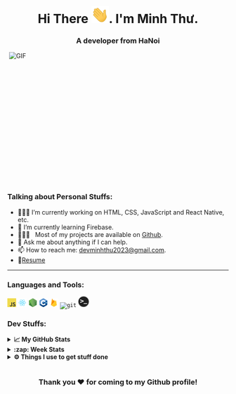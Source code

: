 ### <h1 align="center">Hi There <img src="https://raw.githubusercontent.com/ABSphreak/ABSphreak/master/gifs/Hi.gif" width="40px" />. I'm Minh Thư.</h1>
<h3 align="center">A developer from HaNoi</h3>

<img align="right" alt="GIF" src="https://github.com/abhisheknaiidu/abhisheknaiidu/blob/master/code.gif?raw=true" width="500" height="320" />
  
### **Talking about Personal Stuffs:**

- 👨🏽‍💻 I’m currently working on HTML, CSS, JavaScript and React Native, etc.
- 🌱 I’m currently learning Firebase.
- 👨🏻‍💻 &nbsp; Most of my projects are available on [Github](https://github.com/DevMinhThu).
- 💬 Ask me about anything if I can help.
- 📫 How to reach me: devminhthu2023@gmail.com.
- 📝[Resume](https://drive.google.com/file/d/1mAvxdLewHEGf6csELogytDjGo6dx-bNx/view)

<hr>

### **Languages and Tools:**  

<code><img height="20" src="https://raw.githubusercontent.com/github/explore/80688e429a7d4ef2fca1e82350fe8e3517d3494d/topics/javascript/javascript.png"></code>
<code><img height="20" src="https://raw.githubusercontent.com/github/explore/80688e429a7d4ef2fca1e82350fe8e3517d3494d/topics/react/react.png"></code>
<code><img height="20" src="https://raw.githubusercontent.com/github/explore/80688e429a7d4ef2fca1e82350fe8e3517d3494d/topics/nodejs/nodejs.png"></code>
<code><img height="20" src="https://raw.githubusercontent.com/github/explore/80688e429a7d4ef2fca1e82350fe8e3517d3494d/topics/cpp/cpp.png"></code>
<code><img height="20" src="https://raw.githubusercontent.com/github/explore/80688e429a7d4ef2fca1e82350fe8e3517d3494d/topics/firebase/firebase.png"></code>
<code><img height="25" src="https://devicons.github.io/devicon/devicon.git/icons/git/git-original.svg" alt="git"></code>
<code><img height="25" src="https://raw.githubusercontent.com/github/explore/80688e429a7d4ef2fca1e82350fe8e3517d3494d/topics/terminal/terminal.png" alt="terminal"></code>

### Dev Stuffs:

<details>	
  <summary><b>📈 My GitHub Stats</b></summary>

<img height="180em" src="https://github-readme-stats.vercel.app/api?username=DevMinhThu&show_icons=true&title_color=5094f0&icon_color=e1c443&text_color=dadada&bg_color=151515&hide_border=true" />
<img height="180em" src="https://github-readme-stats.vercel.app/api/top-langs/?username=DevMinhThu&langs_count=8&layout=compact&bg_color=151515&text_color=ffffff"/>
</details>

<!-- Week Stats -->
<details>
  <summary><b>:zap: Week Stats</b></summary>
  <img align="center" height="180em" src="https://github-readme-stats.vercel.app/api/wakatime?username=DevMinhThu&&text_color=dadada&bg_color=151515&hide_border=true" />
</details>

<!-- Things I use to get stuff done -->
<details>	
  <br />
  <summary><b>⚙️ Things I use to get stuff done</b></summary>
  	<ul>
  	    <li><b>OS:</b> Windows 10 Version 20H2</li>
	      <li><b>Laptop: </b> AcerSwift SF315-52 (i5-8250U)</li>
  	    <li><b>Browser: </b> Microsoft Edge and Google Chrome</li>
	      <li><b>Code Editor:</b> VSCode - The best editor out there</li>
	      <li><b>To Stay Updated:</b> Medium and Twitter</li>
	      <br />
	</ul>	
</details>

#

<div align="center">

### Thank you ❤️ for coming to my Github profile!

</div>
